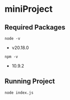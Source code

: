 # miniProject

## Required Packages 
`node -v`
- v20.18.0

`npm -v`
- 10.9.2

## Running Project
```
node index.js
```